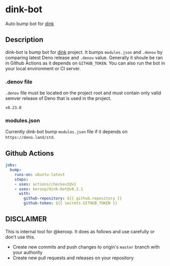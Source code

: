 # dink-bot

Auto bump bot for [dink](https://github.com/keroxp/dink)

## Description

dink-bot is bump bot for [dink](https://github.com/keroxp/dink) project. It bumps `modules.json` and `.denov` by comparing latest Deno release and `.denov` value. Generally it shoule be ran in Github Actions as it depends on `GITHUB_TOKEN`. You can also run the bot in your local environment or CI server.

### .denov file

`.denov` file must be located on the project root and must contain only valid semver release of Deno that is used in the project.

```
v0.23.0
```

### modules.json

Currently dink-bot bump `modules.json` file if it depends on `https://deno.land/std`.

## Github Actions

```yml
jobs:
  bump:
    runs-on: ubuntu-latest
    steps:
    - uses: actions/checkout@v1
    - uses: keroxp/dink-bot@v0.2.1
      with:
        github-repository: ${{ github.repository }}
        github-token: ${{ secrets.GITHUB_TOKEN }}
```        

## DISCLAIMER

This is internal tool for @keroxp. It does as follows and use carefully or don't use this.

- Create new commits and push changes to origin's `master` branch with your authority
- Create new pull requests and releases on your repository
